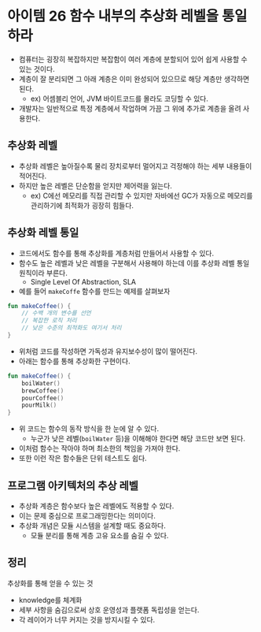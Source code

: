 # 아이템 26 함수 내부의 추상화 레벨을 통일하라
- 컴퓨터는 굉장히 복잡하지만 복잡함이 여러 계층에 분할되어 있어 쉽게 사용할 수 있는 것이다.
- 계층이 잘 분리되면 그 아래 계층은 이미 완성되어 있으므로 해당 계층만 생각하면 된다.
    - ex) 어셈블리 언어, JVM 바이트코드를 몰라도 코딩할 수 있다.
- 개발자는 일반적으로 특정 계층에서 작업하며 가끔 그 위에 추가로 계층을 올려 사용한다.

## 추상화 레벨

- 추상화 레벨은 높아질수록 물리 장치로부터 멀어지고 걱정해야 하는 세부 내용들이 적어진다.
- 하지만 높은 레벨은 단순함을 얻지만 제어력을 잃는다.
    - ex) C에선 메모리를 직접 관리할 수 있지만 자바에선 GC가 자동으로 메모리를 관리하기에 최적화가 굉장히 힘들다.

## 추상화 레벨 통일

- 코드에서도 함수를 통해 추상화를 계층처럼 만들어서 사용할 수 있다.
- 함수도 높은 레벨과 낮은 레벨을 구분해서 사용해야 하는데 이를 추상화 레벨 통일 원칙이라 부른다.
    - Single Level Of Abstraction, SLA
- 예를 들어 `makeCoffe` 함수를 만드는 예제를 살펴보자

```kotlin
fun makeCoffee() {
	// 수백 개의 변수를 선언
	// 복잡한 로직 처리
	// 낮은 수준의 최적화도 여기서 처리
}
```

- 위처럼 코드를 작성하면 가독성과 유지보수성이 많이 떨어진다.
- 아래는 함수를 통해 추상화한 구현이다.

```kotlin
fun makeCoffee() {
	boilWater()
	brewCoffee()
	pourCoffee()
	pourMilk()
}
```

- 위 코드는 함수의 동작 방식을 한 눈에 알 수 있다.
    - 누군가 낮은 레벨(`boilWater` 등)을 이해해야 한다면 해당 코드만 보면 된다.
- 이처럼 함수는 작아야 하며 최소한의 책임을 가져야 한다.
- 또한 이런 작은 함수들은 단위 테스트도 쉽다.

## 프로그램 아키텍처의 추상 레벨

- 추상화 계층은 함수보다 높은 레벨에도 적용할 수 있다.
- 이는 문제 중심으로 프로그래밍한다는 의미이다.
- 추상화 개념은 모듈 시스템을 설계할 때도 중요하다.
    - 모듈 분리를 통해 계층 고유 요소를 숨길 수 있다.

## 정리

추상화를 통해 얻을 수 있는 것

- knowledge를 체계화
- 세부 사항을 숨김으로써 상호 운영성과 플랫폼 독립성을 얻는다.
- 각 레이어가 너무 커지는 것을 방지시킬 수 있다.
